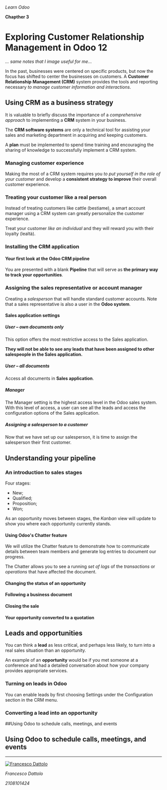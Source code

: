*Learn Odoo*

**Chapther 3**

# Exploring Customer Relationship Management in Odoo 12

*... same notes that I image useful for me...*

In the past, businesses were centered on specific products, but now the focus has shifted to center the businesses on customers. A **Customer Relationship Management (CRM)** system provides the tools and reporting necessary *to manage customer information and interactions*.

## Using CRM as a business strategy

It is valuable to briefly discuss the importance of a *comprehensive approach* to implementing a **CRM** system in your business.

The **CRM software systems** are only a technical tool for assisting your sales and marketing department in acquiring and keeping customers.

A **plan** must be implemented to spend time training and encouraging the sharing of knowledge to successfully implement a CRM system.

### Managing customer experience

Making the most of a CRM system requires you *to put yourself in the role of your customer* and develop a **consistent strategy to improve** their overall customer experience.

### Treating your customer like a real person

Instead of treating customers like cattle (bestiame), a smart account manager using a CRM system can greatly personalize the customer experience.

Treat your customer *like an individual* and they will reward you with their loyalty (lealtà).



### Installing the CRM application

#### Your first look at the Odoo CRM pipeline

You are presented with a blank **Pipeline** that will serve as **the primary way to track your opportunities**.

### Assigning the sales representative or account manager

Creating a *salesperson* that will handle standard customer accounts. Note that a sales representative is also a user in the **Odoo system**.

#### Sales application settings

##### User – own documents only

This option offers the most restrictive access to the Sales application.

**They will not be able to see any leads that have been assigned to other salespeople in the Sales application.**

##### User – all documents

Access all documents in **Sales application**.

##### Manager

The Manager setting is the highest access level in the Odoo sales system. With this level of access, a user can see all the leads and access the configuration options of the Sales application.

##### Assigning a salesperson to a customer

Now that we have set up our salesperson, it is time to assign the salesperson their first customer.


## Understanding your pipeline


### An introduction to sales stages

Four stages:
- New;
- Qualified;
- Proposition;
- Won;

As an opportunity moves between stages, the *Kanban* view will update to show you where each opportunity currently stands.

#### Using Odoo's Chatter feature

We will utilize the Chatter feature to demonstrate how to communicate details between team members and generate log entries to document our progress.

The Chatter allows you to see a running *set of logs* of the *transactions* or *operations* that have affected the document.

#### Changing the status of an opportunity

#### Following a business document

#### Closing the sale

#### Your opportunity converted to a quotation

## Leads and opportunities

You can think a **lead** as less critical, and perhaps less likely, to turn into a real sales situation than an opportunity.

An example of an **opportunity** would be if you met someone at a conference and had a detailed conversation about how your company provides appropriate services.

### Turning on leads in Odoo

You can enable leads by first choosing Settings under the Configuration section in the CRM menu.

### Converting a lead into an opportunity

##Using Odoo to schedule calls, meetings, and
events

## Using Odoo to schedule calls, meetings, and events





---

[![Francesco Dattolo](https://i0.wp.com/www.francescodattolo.it/wp-content/uploads/2019/09/cropped-francescodattolo-free_hand-logo-1.png)](https://francescodattolo.it)

*Francesco Dattolo*

*2108101424*
